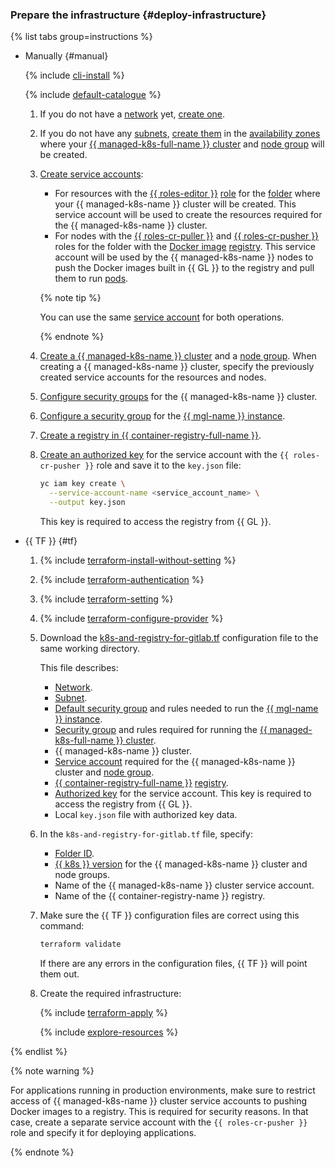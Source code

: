 ### Prepare the infrastructure {#deploy-infrastructure}

{% list tabs group=instructions %}

- Manually {#manual}

   {% include [cli-install](../../_includes/cli-install.md) %}

   {% include [default-catalogue](../../_includes/default-catalogue.md) %}

   1. If you do not have a [network](../../vpc/concepts/network.md#network) yet, [create one](../../vpc/operations/network-create.md).
   1. If you do not have any [subnets](../../vpc/concepts/network.md#subnet), [create them](../../vpc/operations/subnet-create.md) in the [availability zones](../../overview/concepts/geo-scope.md) where your [{{ managed-k8s-full-name }} cluster](../../managed-kubernetes/concepts/index.md#kubernetes-cluster) and [node group](../../managed-kubernetes/concepts/index.md#node-group) will be created.
   1. [Create service accounts](../../iam/operations/sa/create.md):
      * For resources with the [{{ roles-editor }}](../../iam/roles-reference.md#editor) [role](../../iam/concepts/access-control/roles.md) for the [folder](../../resource-manager/concepts/resources-hierarchy.md#folder) where your {{ managed-k8s-name }} cluster will be created. This service account will be used to create the resources required for the {{ managed-k8s-name }} cluster.
      * For nodes with the [{{ roles-cr-puller }}](../../container-registry/security/index.md#container-registry-images-puller) and [{{ roles-cr-pusher }}](../../container-registry/security/index.md#container-registry-images-pusher) roles for the folder with the [Docker image](../../container-registry/concepts/registry.md) [registry](../../container-registry/concepts/docker-image.md). This service account will be used by the {{ managed-k8s-name }} nodes to push the Docker images built in {{ GL }} to the registry and pull them to run [pods](../../managed-kubernetes/concepts/index.md#pod).

      {% note tip %}

      You can use the same [service account](../../iam/concepts/users/service-accounts.md) for both operations.

      {% endnote %}

   1. [Create a {{ managed-k8s-name }} cluster](../../managed-kubernetes/operations/kubernetes-cluster/kubernetes-cluster-create.md#kubernetes-cluster-create) and a [node group](../../managed-kubernetes/operations/node-group/node-group-create.md). When creating a {{ managed-k8s-name }} cluster, specify the previously created service accounts for the resources and nodes.
   1. [Configure security groups](../../managed-kubernetes/operations/connect/security-groups.md) for the {{ managed-k8s-name }} cluster.
   1. [Configure a security group](../../managed-gitlab/operations/configure-security-group.md) for the [{{ mgl-name }} instance](../../managed-gitlab/concepts/index.md#instance).
   1. [Create a registry in {{ container-registry-full-name }}](../../container-registry/operations/registry/registry-create.md).
   1. [Create an authorized key](../../iam/operations/authorized-key/create.md) for the service account with the `{{ roles-cr-pusher }}` role and save it to the `key.json` file:

      ```bash
      yc iam key create \
        --service-account-name <service_account_name> \
        --output key.json
      ```

      This key is required to access the registry from {{ GL }}.

- {{ TF }} {#tf}

   1. {% include [terraform-install-without-setting](../../_includes/mdb/terraform/install-without-setting.md) %}
   1. {% include [terraform-authentication](../../_includes/mdb/terraform/authentication.md) %}
   1. {% include [terraform-setting](../../_includes/mdb/terraform/setting.md) %}
   1. {% include [terraform-configure-provider](../../_includes/mdb/terraform/configure-provider.md) %}

   1. Download the [k8s-and-registry-for-gitlab.tf](https://github.com/yandex-cloud/examples/blob/master/tutorials/terraform/managed-kubernetes/k8s-and-registry-for-gitlab.tf) configuration file to the same working directory.

      This file describes:
      * [Network](../../vpc/concepts/network.md#network).
      * [Subnet](../../vpc/concepts/network.md#subnet).
      * [Default security group](../../vpc/concepts/security-groups.md) and rules needed to run the [{{ mgl-name }} instance](../../managed-gitlab/concepts/index.md#instance).
      * [Security group](../../vpc/concepts/security-groups.md) and rules required for running the [{{ managed-k8s-full-name }} cluster](../../managed-kubernetes/concepts/index.md#kubernetes-cluster).
      * {{ managed-k8s-name }} cluster.
      * [Service account](../../iam/concepts/users/service-accounts.md) required for the {{ managed-k8s-name }} cluster and [node group](../../managed-kubernetes/concepts/index.md#node-group).
      * [{{ container-registry-full-name }}](../../container-registry/) [registry](../../container-registry/concepts/registry.md).
      * [Authorized key](../../iam/concepts/authorization/key.md) for the service account. This key is required to access the registry from {{ GL }}.
      * Local `key.json` file with authorized key data.
   1. In the `k8s-and-registry-for-gitlab.tf` file, specify:
      * [Folder ID](../../resource-manager/operations/folder/get-id.md).
      * [{{ k8s }} version](../../managed-kubernetes/concepts/release-channels-and-updates.md) for the {{ managed-k8s-name }} cluster and node groups.
      * Name of the {{ managed-k8s-name }} cluster service account.
      * Name of the {{ container-registry-name }} registry.
   1. Make sure the {{ TF }} configuration files are correct using this command:

      ```bash
      terraform validate
      ```

      If there are any errors in the configuration files, {{ TF }} will point them out.
   1. Create the required infrastructure:

      {% include [terraform-apply](../../_includes/mdb/terraform/apply.md) %}

      {% include [explore-resources](../../_includes/mdb/terraform/explore-resources.md) %}

{% endlist %}

{% note warning %}

For applications running in production environments, make sure to restrict access of {{ managed-k8s-name }} cluster service accounts to pushing Docker images to a registry. This is required for security reasons. In that case, create a separate service account with the `{{ roles-cr-pusher }}` role and specify it for deploying applications.

{% endnote %}